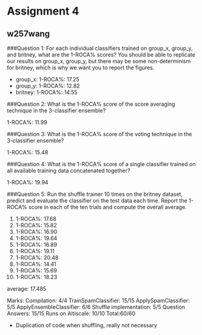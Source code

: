 # Assignment 4

## w257wang
###Question 1: 
For each individual classifiers trained on group_x, group_y, and britney, what are the 1-ROCA% scores? You should be able to replicate our results on group_x, group_y, but there may be some non-determinism for britney, which is why we want you to report the figures.

+ group_x: 1-ROCA%: 17.25
+ group_y: 1-ROCA%: 12.82
+ britney: 1-ROCA%: 14.55

###Question 2: 
What is the 1-ROCA% score of the score averaging technique in the 3-classifier ensemble?

1-ROCA%: 11.99

###Question 3: 
What is the 1-ROCA% score of the voting technique in the 3-classifier ensemble?

1-ROCA%: 15.48

###Question 4: 
What is the 1-ROCA% score of a single classifier trained on all available training data concatenated together?

1-ROCA%: 19.94

###Question 5: 
Run the shuffle trainer 10 times on the britney dataset, predict and evaluate the classifier on the test data each time. Report the 1-ROCA% score in each of the ten trials and compute the overall average.

1. 1-ROCA%: 17.68
1. 1-ROCA%: 15.82
1. 1-ROCA%: 16.90
1. 1-ROCA%: 19.64
1. 1-ROCA%: 16.89
1. 1-ROCA%: 19.11
1. 1-ROCA%: 20.48
1. 1-ROCA%: 14.41
1. 1-ROCA%: 15.69
1. 1-ROCA%: 18.23

average: 17.485

Marks:
Compilation: 4/4
TrainSpamClassifier: 15/15
ApplySpamClassifier: 5/5
ApplyEnsembleClassifier: 6/6
Shuffle implementation: 5/5
Question Answers: 15/15
Runs on Altiscale: 10/10
Total:60/60

- Duplication of code when shuffling, really not necessary
